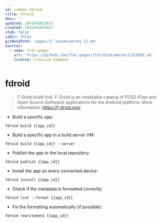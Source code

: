 ```yaml
---
id: common.fdroid
title: Fdroid
desc: ''
updated: 1642441815017
created: 1642441815017
stub: false
isDir: false
gitNotePath: 'pages/{{ noteHiearchy }}.md'
sources:
  - name: tldr-pages
    url: 'https://github.com/tldr-pages/tldr/blob/master/LICENSE.md'
    license: Creative Commons
---
```

# fdroid

> F-Droid build tool.
> F-Droid is an installable catalog of FOSS (Free and Open Source Software) applications for the Android platform.
> More information: <https://f-droid.org/>.

- Build a specific app:

`fdroid build {{app_id}}`

- Build a specific app in a build server VM:

`fdroid build {{app_id}} --server`

- Publish the app to the local repository:

`fdroid publish {{app_id}}`

- Install the app on every connected device:

`fdroid install {{app_id}}`

- Check if the metadata is formatted correctly:

`fdroid lint --format {{app_id}}`

- Fix the formatting automatically (if possible):

`fdroid rewritemeta {{app_id}}`


